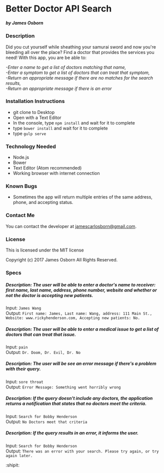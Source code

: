 # Better Doctor API Search
##### by James Osborn

### Description
Did you cut yourself while sheathing your samurai sword and now you're bleeding all over the place? Find a doctor that provides the services you need! With this app, you are be able to:   

*-Enter a name to get a list of doctors matching that name,  
-Enter a symptom to get a list of doctors that can treat that symptom,  
-Return an appropriate message if there are no matches for the search results,  
-Return an appropriate message if there is an error*

### Installation Instructions
* git clone to Desktop
* Open with a Text Editor
* In the console, type `npm install` and wait for it to complete
* type `bower install` and wait for it to complete
* type `gulp serve`

### Technology Needed
* Node.js
* Bower
* Text Editor (Atom recommended)
* Working browser with internet connection

### Known Bugs
* Sometimes the app will return multiple entries of the same address, phone, and accepting status.

### Contact Me
You can contact the developer at jamescarlosborn@gmail.com.

### License
This is licensed under the MIT license

Copyright (c) 2017 James Osborn All Rights Reserved.

### Specs

##### Description: The user will be able to enter a doctor's name to receiver: first name, last name, address, phone number, website and whether or not the doctor is accepting new patients.  
Input: `James Wang`  
Output: `First name: James, Last name: Wang, address: 111 Main St., Website: www.rickyhenderson.com, Accepting new patients: No.`  

##### Description: The user will be able to enter a medical issue to get a list of doctors that can treat that issue.  
Input: `pain`  
Output: `Dr. Doom, Dr. Evil, Dr. No`  

##### Description: The user will be see an error message if there's a problem with their query.  
Input: `sore throat`  
Output: `Error Message: Something went horribly wrong`  

##### Description: If the query doesn't include any doctors, the application returns a notification that states that no doctors meet the criteria.  
Input: `Search for Bobby Henderson`  
Output: `No Doctors meet that criteria`  

##### Description: If the query results in an error, it informs the user.  
Input: `Search for Bobby Henderson`  
Output: `There was an error with your search. Please try again, or try again later.`

:shipit:  
